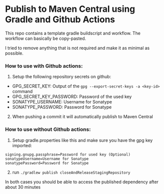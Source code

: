 # Publish to Maven Central using Gradle and Github Actions

This repo contains a template gradle buildscript and workflow. The workflow can basically be copy-pasted.

I tried to remove anything that is not required and make it as minimal as possible.

### How to use with Github actions:
1. Setup the following repository secrets on github:
- GPG_SECRET_KEY: Output of the `gpg --export-secret-keys -a <key-id>` command
- GPG_SECRET_KEY_PASSWORD: Password of the used key
- SONATYPE_USERNAME: Username for Sonatype
- SONATYPE_PASSWORD: Password for Sonatype
2. When pushing a commit it will automatically publish to Maven Central

### How to use without Github actions:
1. Setup gradle.properties like this and make sure you have the gpg key imported:
```
signing.gnupg.passphrase=Password for used key (Optional)
sonatypeUsername=Username for Sonatype
sonatypePassword=Password for Sonatype
```
2. run `./gradlew publish closeAndReleaseStagingRepository`

In both cases you should be able to access the published dependency after about 30 minutes